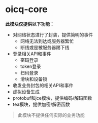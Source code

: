 # oicq-core

**此模块仅提供以下功能：**

* 对网络状态进行了封装，提供简明的事件
  * 网络无法到达或服务器繁忙
  * 断线或是被服务器踢下线
* 登录相关API和事件
  * 密码登录
  * token登录
  * 扫码登录
  * 滑块和设备锁
* 收发业务封包的相关API和事件
* 虚拟设备生成
* protobuf和jce模块，提供编码/解码函数
* tea模块，提供加密/解密函数

> 此模块不提供任何实际的业务功能
